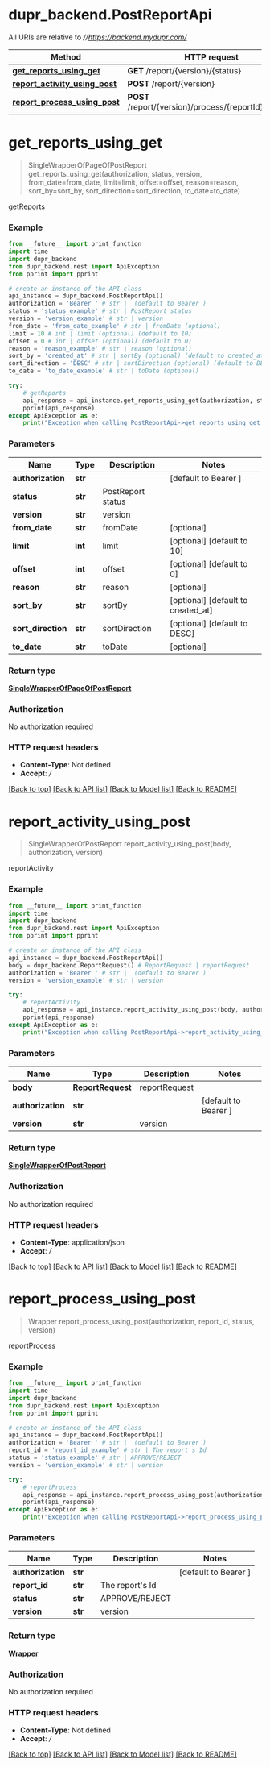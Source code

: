 # dupr_backend.PostReportApi

All URIs are relative to *//https://backend.mydupr.com/*

Method | HTTP request | Description
------------- | ------------- | -------------
[**get_reports_using_get**](PostReportApi.md#get_reports_using_get) | **GET** /report/{version}/{status} | getReports
[**report_activity_using_post**](PostReportApi.md#report_activity_using_post) | **POST** /report/{version} | reportActivity
[**report_process_using_post**](PostReportApi.md#report_process_using_post) | **POST** /report/{version}/process/{reportId}/{status} | reportProcess

# **get_reports_using_get**
> SingleWrapperOfPageOfPostReport get_reports_using_get(authorization, status, version, from_date=from_date, limit=limit, offset=offset, reason=reason, sort_by=sort_by, sort_direction=sort_direction, to_date=to_date)

getReports

### Example
```python
from __future__ import print_function
import time
import dupr_backend
from dupr_backend.rest import ApiException
from pprint import pprint

# create an instance of the API class
api_instance = dupr_backend.PostReportApi()
authorization = 'Bearer ' # str |  (default to Bearer )
status = 'status_example' # str | PostReport status
version = 'version_example' # str | version
from_date = 'from_date_example' # str | fromDate (optional)
limit = 10 # int | limit (optional) (default to 10)
offset = 0 # int | offset (optional) (default to 0)
reason = 'reason_example' # str | reason (optional)
sort_by = 'created_at' # str | sortBy (optional) (default to created_at)
sort_direction = 'DESC' # str | sortDirection (optional) (default to DESC)
to_date = 'to_date_example' # str | toDate (optional)

try:
    # getReports
    api_response = api_instance.get_reports_using_get(authorization, status, version, from_date=from_date, limit=limit, offset=offset, reason=reason, sort_by=sort_by, sort_direction=sort_direction, to_date=to_date)
    pprint(api_response)
except ApiException as e:
    print("Exception when calling PostReportApi->get_reports_using_get: %s\n" % e)
```

### Parameters

Name | Type | Description  | Notes
------------- | ------------- | ------------- | -------------
 **authorization** | **str**|  | [default to Bearer ]
 **status** | **str**| PostReport status | 
 **version** | **str**| version | 
 **from_date** | **str**| fromDate | [optional] 
 **limit** | **int**| limit | [optional] [default to 10]
 **offset** | **int**| offset | [optional] [default to 0]
 **reason** | **str**| reason | [optional] 
 **sort_by** | **str**| sortBy | [optional] [default to created_at]
 **sort_direction** | **str**| sortDirection | [optional] [default to DESC]
 **to_date** | **str**| toDate | [optional] 

### Return type

[**SingleWrapperOfPageOfPostReport**](SingleWrapperOfPageOfPostReport.md)

### Authorization

No authorization required

### HTTP request headers

 - **Content-Type**: Not defined
 - **Accept**: */*

[[Back to top]](#) [[Back to API list]](../README.md#documentation-for-api-endpoints) [[Back to Model list]](../README.md#documentation-for-models) [[Back to README]](../README.md)

# **report_activity_using_post**
> SingleWrapperOfPostReport report_activity_using_post(body, authorization, version)

reportActivity

### Example
```python
from __future__ import print_function
import time
import dupr_backend
from dupr_backend.rest import ApiException
from pprint import pprint

# create an instance of the API class
api_instance = dupr_backend.PostReportApi()
body = dupr_backend.ReportRequest() # ReportRequest | reportRequest
authorization = 'Bearer ' # str |  (default to Bearer )
version = 'version_example' # str | version

try:
    # reportActivity
    api_response = api_instance.report_activity_using_post(body, authorization, version)
    pprint(api_response)
except ApiException as e:
    print("Exception when calling PostReportApi->report_activity_using_post: %s\n" % e)
```

### Parameters

Name | Type | Description  | Notes
------------- | ------------- | ------------- | -------------
 **body** | [**ReportRequest**](ReportRequest.md)| reportRequest | 
 **authorization** | **str**|  | [default to Bearer ]
 **version** | **str**| version | 

### Return type

[**SingleWrapperOfPostReport**](SingleWrapperOfPostReport.md)

### Authorization

No authorization required

### HTTP request headers

 - **Content-Type**: application/json
 - **Accept**: */*

[[Back to top]](#) [[Back to API list]](../README.md#documentation-for-api-endpoints) [[Back to Model list]](../README.md#documentation-for-models) [[Back to README]](../README.md)

# **report_process_using_post**
> Wrapper report_process_using_post(authorization, report_id, status, version)

reportProcess

### Example
```python
from __future__ import print_function
import time
import dupr_backend
from dupr_backend.rest import ApiException
from pprint import pprint

# create an instance of the API class
api_instance = dupr_backend.PostReportApi()
authorization = 'Bearer ' # str |  (default to Bearer )
report_id = 'report_id_example' # str | The report's Id
status = 'status_example' # str | APPROVE/REJECT
version = 'version_example' # str | version

try:
    # reportProcess
    api_response = api_instance.report_process_using_post(authorization, report_id, status, version)
    pprint(api_response)
except ApiException as e:
    print("Exception when calling PostReportApi->report_process_using_post: %s\n" % e)
```

### Parameters

Name | Type | Description  | Notes
------------- | ------------- | ------------- | -------------
 **authorization** | **str**|  | [default to Bearer ]
 **report_id** | **str**| The report&#x27;s Id | 
 **status** | **str**| APPROVE/REJECT | 
 **version** | **str**| version | 

### Return type

[**Wrapper**](Wrapper.md)

### Authorization

No authorization required

### HTTP request headers

 - **Content-Type**: Not defined
 - **Accept**: */*

[[Back to top]](#) [[Back to API list]](../README.md#documentation-for-api-endpoints) [[Back to Model list]](../README.md#documentation-for-models) [[Back to README]](../README.md)

